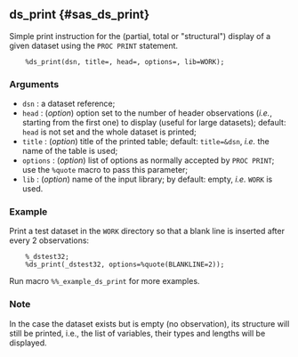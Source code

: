 ## ds_print {#sas_ds_print}
Simple print instruction for the (partial, total or "structural") display of a given dataset
using the `PROC PRINT` statement.

~~~sas
	%ds_print(dsn, title=, head=, options=, lib=WORK);
~~~

### Arguments
* `dsn` : a dataset reference;
* `head` : (_option_) option set to the number of header observations (_i.e._, starting from 
	the first one) to display (useful for large datasets); default: `head` is not set and the 
	whole dataset is printed;
* `title` : (_option_) title of the printed table; default: `title=&dsn`, _i.e._ the name
	of the table is used;
* `options` : (_option_) list of options as normally accepted by `PROC PRINT`; use the `%quote` 
	macro to pass this parameter;
* `lib` : (_option_) name of the input library; by default: empty, _i.e._ `WORK` is used.
  
### Example
Print a test dataset in the `WORK` directory so that a blank line is inserted after every 2 
observations:

~~~sas
	%_dstest32;
	%ds_print(_dstest32, options=%quote(BLANKLINE=2));
~~~

Run macro `%%_example_ds_print` for more examples.

### Note
In the case the dataset exists but is empty (no observation), its structure will still be printed, 
i.e., the list of variables, their types and lengths will be displayed.
